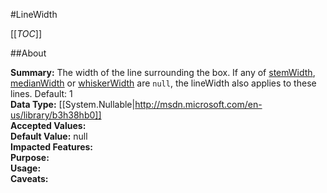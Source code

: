 #LineWidth

[[_TOC_]]

##About

**Summary:**  The width of the line surrounding the box. If any of <a href="#plotOptions.boxplot.stemWidth">stemWidth</a>, <a href="#plotOptions.boxplot.medianWidth">medianWidth</a> or <a href="#plotOptions.boxplot.whiskerWidth">whiskerWidth</a> are <code>null</code>, the lineWidth also applies to these lines. Default: 1   
**Data Type:** [[System.Nullable|http://msdn.microsoft.com/en-us/library/b3h38hb0]]  
**Accepted Values:**   
**Default Value:** null  
**Impacted Features:**   
**Purpose:**   
**Usage:**   
**Caveats:**   

